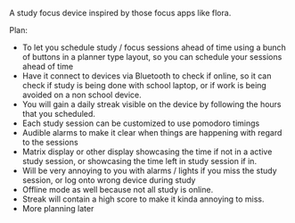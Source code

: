 A study focus device inspired by those focus apps like flora.

Plan:
- To let you schedule study / focus sessions ahead of time using a bunch of buttons in a planner type layout, so you can schedule your sessions ahead of time
- Have it connect to devices via Bluetooth to check if online, so it can check if study is being done with school laptop, or if work is being avoided on a non school device.
- You will gain a daily streak visible on the device by following the hours that you scheduled.
- Each study session can be customized to use pomodoro timings
- Audible alarms to make it clear when things are happening with regard to the sessions
- Matrix display or other display showcasing the time if not in a active study session, or showcasing the time left in study session if in.
- Will be very annoying to you with alarms / lights if you miss the study session, or log onto wrong device during study
- Offline mode as well because not all study is online.
- Streak will contain a high score to make it kinda annoying to miss.
- More planning later
